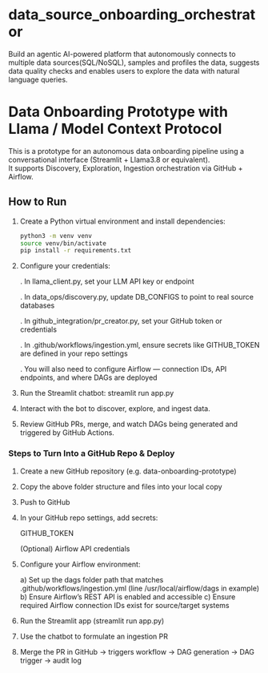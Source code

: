 # data_source_onboarding_orchestrator
 Build an agentic AI-powered platform that autonomously connects to multiple data sources(SQL/NoSQL), samples and profiles the data, suggests data quality checks and enables users to explore the data with natural language queries. 

# Data Onboarding Prototype with Llama / Model Context Protocol

This is a prototype for an autonomous data onboarding pipeline using a conversational interface (Streamlit + Llama3.8 or equivalent).  
It supports Discovery, Exploration, Ingestion orchestration via GitHub + Airflow.

## How to Run

1. Create a Python virtual environment and install dependencies:

   ```bash
   python3 -m venv venv
   source venv/bin/activate
   pip install -r requirements.txt

2. Configure your credentials:

    . In llama_client.py, set your LLM API key or endpoint

    . In data_ops/discovery.py, update DB_CONFIGS to point to real source databases

    . In github_integration/pr_creator.py, set your GitHub token or credentials

    . In .github/workflows/ingestion.yml, ensure secrets like GITHUB_TOKEN are defined in your repo settings

    . You will also need to configure Airflow — connection IDs, API endpoints, and where DAGs are deployed

3. Run the Streamlit chatbot:
   streamlit run app.py

4. Interact with the bot to discover, explore, and ingest data.

5. Review GitHub PRs, merge, and watch DAGs being generated and triggered by GitHub Actions.


### Steps to Turn Into a GitHub Repo & Deploy

1. Create a new GitHub repository (e.g. data-onboarding-prototype)

2. Copy the above folder structure and files into your local copy

3. Push to GitHub

4. In your GitHub repo settings, add secrets:

    GITHUB_TOKEN

    (Optional) Airflow API credentials

5. Configure your Airflow environment:

    a) Set up the dags folder path that matches .github/workflows/ingestion.yml (line /usr/local/airflow/dags in example)
    b) Ensure Airflow’s REST API is enabled and accessible
    c) Ensure required Airflow connection IDs exist for source/target systems

6. Run the Streamlit app (streamlit run app.py)

7. Use the chatbot to formulate an ingestion PR

8. Merge the PR in GitHub → triggers workflow → DAG generation → DAG trigger → audit log
